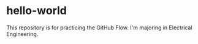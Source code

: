 # hello-world
This repository is for practicing the GitHub Flow.
I'm majoring in Electrical Engineering.
